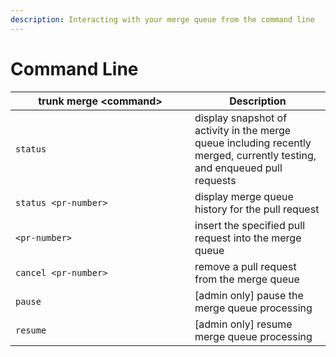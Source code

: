 ```yaml
---
description: Interacting with your merge queue from the command line
---
```


# Command Line

<table><thead><tr><th width="271">trunk merge &#x3C;command></th><th>Description</th></tr></thead><tbody><tr><td><code>status</code></td><td>display snapshot of activity in the merge queue including recently merged, currently testing, and enqueued pull requests</td></tr><tr><td><code>status &#x3C;pr-number></code></td><td>display merge queue history for the pull request</td></tr><tr><td><code>&#x3C;pr-number></code></td><td>insert the specified pull request into the merge queue</td></tr><tr><td><code>cancel &#x3C;pr-number></code> </td><td>remove a pull request from the merge queue</td></tr><tr><td><code>pause</code></td><td>[admin only] pause the merge queue processing</td></tr><tr><td><code>resume</code></td><td>[admin only] resume merge queue processing</td></tr></tbody></table>

